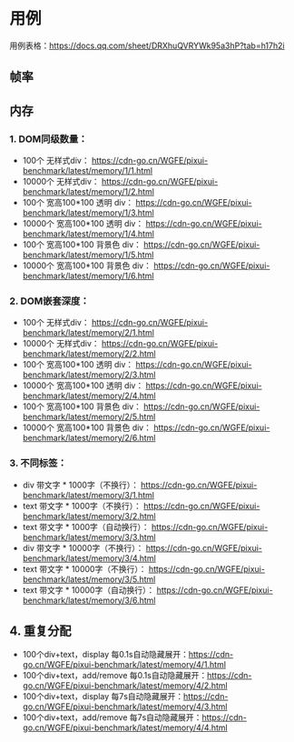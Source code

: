 # 用例
用例表格：https://docs.qq.com/sheet/DRXhuQVRYWk95a3hP?tab=h17h2i

## 帧率


## 内存

### 1. DOM同级数量：
- 100个 无样式div： https://cdn-go.cn/WGFE/pixui-benchmark/latest/memory/1/1.html
- 10000个 无样式div： https://cdn-go.cn/WGFE/pixui-benchmark/latest/memory/1/2.html
- 100个 宽高100*100 透明 div： https://cdn-go.cn/WGFE/pixui-benchmark/latest/memory/1/3.html
- 10000个 宽高100*100 透明 div： https://cdn-go.cn/WGFE/pixui-benchmark/latest/memory/1/4.html
- 100个 宽高100*100 背景色 div： https://cdn-go.cn/WGFE/pixui-benchmark/latest/memory/1/5.html
- 10000个 宽高100*100 背景色 div： https://cdn-go.cn/WGFE/pixui-benchmark/latest/memory/1/6.html

### 2. DOM嵌套深度：
- 100个 无样式div： https://cdn-go.cn/WGFE/pixui-benchmark/latest/memory/2/1.html
- 10000个 无样式div： https://cdn-go.cn/WGFE/pixui-benchmark/latest/memory/2/2.html
- 100个 宽高100*100 透明 div： https://cdn-go.cn/WGFE/pixui-benchmark/latest/memory/2/3.html
- 10000个 宽高100*100 透明 div： https://cdn-go.cn/WGFE/pixui-benchmark/latest/memory/2/4.html
- 100个 宽高100*100 背景色 div： https://cdn-go.cn/WGFE/pixui-benchmark/latest/memory/2/5.html
- 10000个 宽高100*100 背景色 div： https://cdn-go.cn/WGFE/pixui-benchmark/latest/memory/2/6.html

### 3. 不同标签：
- div 带文字 * 1000字（不换行）： https://cdn-go.cn/WGFE/pixui-benchmark/latest/memory/3/1.html
- text 带文字 * 1000字（不换行）： https://cdn-go.cn/WGFE/pixui-benchmark/latest/memory/3/2.html
- text 带文字 * 1000字（自动换行）： https://cdn-go.cn/WGFE/pixui-benchmark/latest/memory/3/3.html
- div 带文字 * 10000字（不换行）： https://cdn-go.cn/WGFE/pixui-benchmark/latest/memory/3/4.html
- text 带文字 * 10000字（不换行）： https://cdn-go.cn/WGFE/pixui-benchmark/latest/memory/3/5.html
- text 带文字 * 10000字（自动换行）： https://cdn-go.cn/WGFE/pixui-benchmark/latest/memory/3/6.html

## 4. 重复分配
- 100个div+text，display 每0.1s自动隐藏展开：https://cdn-go.cn/WGFE/pixui-benchmark/latest/memory/4/1.html
- 100个div+text，add/remove 每0.1s自动隐藏展开：https://cdn-go.cn/WGFE/pixui-benchmark/latest/memory/4/2.html
- 100个div+text，display 每7s自动隐藏展开：https://cdn-go.cn/WGFE/pixui-benchmark/latest/memory/4/3.html
- 100个div+text，add/remove 每7s自动隐藏展开：https://cdn-go.cn/WGFE/pixui-benchmark/latest/memory/4/4.html